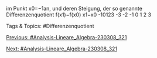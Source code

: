 im Punkt x0=−1an, und deren Steigung, der so genannte Differenzenquotient
f(x1)−f(x0)
x1−x0
-10123
-3 -2 -1 0 1 2 3

   Tags & Topics:
   #Differenzenquotient

[Previous: #Analysis-Lineare_Algebra-230308_321](Analysis-Lineare_Algebra-230308_321.md)

[Next: #Analysis-Lineare_Algebra-230308_321](Analysis-Lineare_Algebra-230308_321.md)